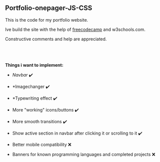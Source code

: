 ## Portfolio-onepager-JS-CSS

This is the code for my portfolio website.

Ive build the site with the help of [freecodecamp](https://www.youtube.com/watch?v=xV7S8BhIeBo) and w3schools.com.



Constructive comments and help are appreciated.
<br />
<br />
<br />
<br />
<br />
**Things i want to implement:**

- *Navbar* :heavy_check_mark:

- *Imagechanger :heavy_check_mark:

- *Typewriting effect :heavy_check_mark:

- More "working" icons/buttons :heavy_check_mark:

- More smooth transitions :heavy_check_mark:

- Show active section in navbar after clicking it or scrolling to it :heavy_check_mark:

- Better mobile compatibility :x:

- Banners for known programming languages and completed projects :x:



